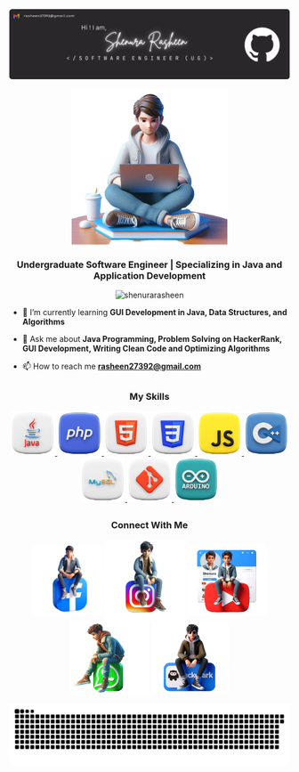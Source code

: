 
<img src="GithubBanner-modified.png"/>

<p align="center"><img src="coding_guy_nobg.png" alt="java" width="280" height="280"/> </a></p>

<h3 align="center">Undergraduate Software Engineer | Specializing in Java and Application Development</h3>

<p align="center"> <img src="https://komarev.com/ghpvc/?username=shenurarasheen&label=Profile%20views&color=0e75b6&style=flat" alt="shenurarasheen" /> </p>

- 🌱 I’m currently learning **GUI Development in Java, Data Structures, and Algorithms**

- 💬 Ask me about **Java Programming, Problem Solving on HackerRank, GUI Development, Writing Clean Code and Optimizing Algorithms**

- 📫 How to reach me **rasheen27392@gmail.com**


## <h3 align="center">My Skills</h3>

<p align="center">
  <a href="" target="_blank" rel="noreferrer"> <img src="java.png" alt="java" width="80" height="80"/> </a> 
  <a href="" target="_blank" rel="noreferrer"> <img src="php.png" alt="arduino" width="80" height="80"/> </a> 
  <a href="" target="_blank" rel="noreferrer"> <img src="html.png" alt="bootstrap" width="80" height="80"/> </a>
  <a href="" target="_blank" rel="noreferrer"> <img src="css.png" alt="cplusplus" width="80" height="80"/> </a>
  <a href="" target="_blank" rel="noreferrer"> <img src="javascript.png" alt="css3" width="80" height="80"/> </a> 
  <a href="" target="_blank" rel="noreferrer"> <img src="s.png" alt="docker" width="80" height="80"/> </a> 
  <a href="" target="_blank" rel="noreferrer"> <img src="mysql.png" alt="docker" width="80" height="80"/> </a>
  <a href="" target="_blank" rel="noreferrer"> <img src="git.png" alt="docker" width="80" height="80"/> </a>
  <a href="" target="_blank" rel="noreferrer"> <img src="arduino.png" alt="docker" width="80" height="80"/> </a>

## <h3 align="center">Connect With Me</h3>
<p align="center">
<a href="https://fb.com/shenura rasheen" target="blank"><img align="center" src="facebook.png" alt="shenura rasheen" height="125" width="125" /></a>
<a href="https://fb.com/shenura rasheen" target="blank"><img align="center" src="insta.png" alt="shenura rasheen" height="145" width="145" /></a>
<a href="https://www.youtube.com/c/shenurarasheen" target="blank"><img align="center" src="youtube.png" alt="shenurarasheen" height="130" width="140" /></a>
<a href="https://www.youtube.com/c/shenurarasheen" target="blank"><img align="center" src="whatsapp.png" alt="shenurarasheen" height="135" width="142" /></a>
<a href="https://www.youtube.com/c/shenurarasheen" target="blank"><img align="center" src="hackerrank.png" alt="shenurarasheen" height="130" width="138" /></a>
</p>

<div align="center">
    <picture align="center">
      <source media="(prefers-color-scheme: dark)" srcset="https://raw.githubusercontent.com/Niefee/niefee/master/assets/github-contribution-grid-snake.svg">
      <source media="(prefers-color-scheme: light)" srcset="https://raw.githubusercontent.com/Niefee/niefee/master/assets/github-contribution-grid-snake.svg">
      <img alt="github contribution grid snake animation" src="https://raw.githubusercontent.com/Niefee/niefee/master/assets/github-contribution-grid-snake.svg">
    </picture>
</div>
   
  
